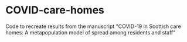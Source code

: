 # COVID-care-homes
Code to recreate results from the manuscript "COVID-19 in Scottish care homes: A metapopulation model of spread among residents and staff"
